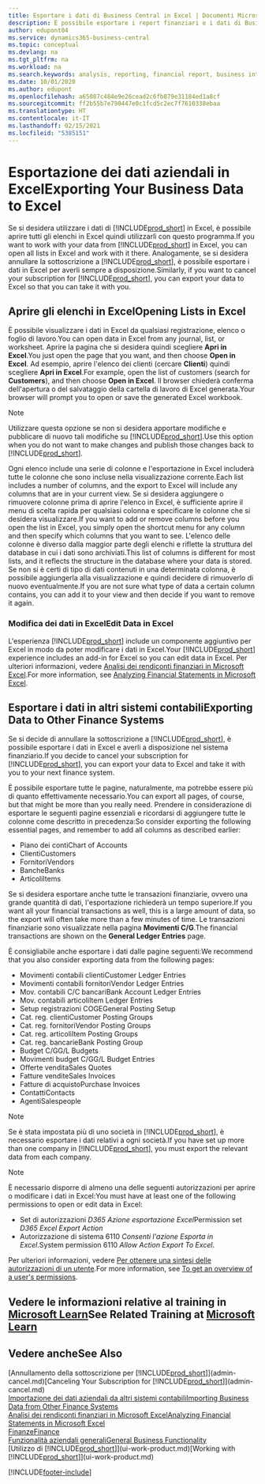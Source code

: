 ```yaml
---
title: Esportare i dati di Business Central in Excel | Documenti Microsoft
description: È possibile esportare i report finanziari e i dati di Business Intelligence da Business Central in Excel o aprire i dati di Business Central in Excel.
author: edupont04
ms.service: dynamics365-business-central
ms.topic: conceptual
ms.devlang: na
ms.tgt_pltfrm: na
ms.workload: na
ms.search.keywords: analysis, reporting, financial report, business intelligence, BI, Excel
ms.date: 10/01/2020
ms.author: edupont
ms.openlocfilehash: a65087c484e9e26cead2c6fb879e31184ed1a8cf
ms.sourcegitcommit: ff2b55b7e790447e0c1fcd5c2ec7f7610338ebaa
ms.translationtype: HT
ms.contentlocale: it-IT
ms.lasthandoff: 02/15/2021
ms.locfileid: "5385151"
---
```

# <a name="exporting-your-business-data-to-excel"></a><span data-ttu-id="7bd9b-103">Esportazione dei dati aziendali in Excel</span><span class="sxs-lookup"><span data-stu-id="7bd9b-103">Exporting Your Business Data to Excel</span></span>
<span data-ttu-id="7bd9b-104">Se si desidera utilizzare i dati di [!INCLUDE[prod_short](includes/prod_short.md)] in Excel, è possibile aprire tutti gli elenchi in Excel quindi utilizzarli con questo programma.</span><span class="sxs-lookup"><span data-stu-id="7bd9b-104">If you want to work with your data from [!INCLUDE[prod_short](includes/prod_short.md)] in Excel, you can open all lists in Excel and work with it there.</span></span> <span data-ttu-id="7bd9b-105">Analogamente, se si desidera annullare la sottoscrizione a [!INCLUDE[prod_short](includes/prod_short.md)], è possibile esportare i dati in Excel per averli sempre a disposizione.</span><span class="sxs-lookup"><span data-stu-id="7bd9b-105">Similarly, if you want to cancel your subscription for [!INCLUDE[prod_short](includes/prod_short.md)], you can export your data to Excel so that you can take it with you.</span></span>

## <a name="opening-lists-in-excel"></a><span data-ttu-id="7bd9b-106">Aprire gli elenchi in Excel</span><span class="sxs-lookup"><span data-stu-id="7bd9b-106">Opening Lists in Excel</span></span>
<span data-ttu-id="7bd9b-107">È possibile visualizzare i dati in Excel da qualsiasi registrazione, elenco o foglio di lavoro.</span><span class="sxs-lookup"><span data-stu-id="7bd9b-107">You can open data in Excel from any journal, list, or worksheet.</span></span> <span data-ttu-id="7bd9b-108">Aprire la pagina che si desidera quindi scegliere **Apri in Excel**.</span><span class="sxs-lookup"><span data-stu-id="7bd9b-108">You just open the page that you want, and then choose **Open in Excel**.</span></span> <span data-ttu-id="7bd9b-109">Ad esempio, aprire l'elenco dei clienti (cercare **Clienti**) quindi scegliere **Apri in Excel**.</span><span class="sxs-lookup"><span data-stu-id="7bd9b-109">For example, open the list of customers (search for **Customers**), and then choose **Open in Excel**.</span></span> <span data-ttu-id="7bd9b-110">Il browser chiederà conferma dell'apertura o del salvataggio della cartella di lavoro di Excel generata.</span><span class="sxs-lookup"><span data-stu-id="7bd9b-110">Your browser will prompt you to open or save the generated Excel workbook.</span></span>  

> [!NOTE]
> <span data-ttu-id="7bd9b-111">Utilizzare questa opzione se non si desidera apportare modifiche e pubblicare di nuovo tali modifiche su [!INCLUDE[prod_short](includes/prod_short.md)].</span><span class="sxs-lookup"><span data-stu-id="7bd9b-111">Use this option when you do not want to make changes and publish those changes back to [!INCLUDE[prod_short](includes/prod_short.md)].</span></span>  

<span data-ttu-id="7bd9b-112">Ogni elenco include una serie di colonne e l'esportazione in Excel includerà tutte le colonne che sono incluse nella visualizzazione corrente.</span><span class="sxs-lookup"><span data-stu-id="7bd9b-112">Each list includes a number of columns, and the export to Excel will include any columns that are in your current view.</span></span> <span data-ttu-id="7bd9b-113">Se si desidera aggiungere o rimuovere colonne prima di aprire l'elenco in Excel, è sufficiente aprire il menu di scelta rapida per qualsiasi colonna e specificare le colonne che si desidera visualizzare.</span><span class="sxs-lookup"><span data-stu-id="7bd9b-113">If you want to add or remove columns before you open the list in Excel, you simply open the shortcut menu for any column and then specify which columns that you want to see.</span></span> <span data-ttu-id="7bd9b-114">L'elenco delle colonne è diverso dalla maggior parte degli elenchi e riflette la struttura del database in cui i dati sono archiviati.</span><span class="sxs-lookup"><span data-stu-id="7bd9b-114">This list of columns is different for most lists, and it reflects the structure in the database where your data is stored.</span></span> <span data-ttu-id="7bd9b-115">Se non si è certi di tipo di dati contenuti in una determinata colonna, è possibile aggiungerla alla visualizzazione e quindi decidere di rimuoverlo di nuovo eventualmente.</span><span class="sxs-lookup"><span data-stu-id="7bd9b-115">If you are not sure what type of data a certain column contains, you can add it to your view and then decide if you want to remove it again.</span></span>  

### <a name="edit-data-in-excel"></a><span data-ttu-id="7bd9b-116">Modifica dei dati in Excel</span><span class="sxs-lookup"><span data-stu-id="7bd9b-116">Edit Data in Excel</span></span>
<span data-ttu-id="7bd9b-117">L'esperienza [!INCLUDE[prod_short](includes/prod_short.md)] include un componente aggiuntivo per Excel in modo da poter modificare i dati in Excel.</span><span class="sxs-lookup"><span data-stu-id="7bd9b-117">Your [!INCLUDE[prod_short](includes/prod_short.md)] experience includes an add-in for Excel so you can edit data in Excel.</span></span> <span data-ttu-id="7bd9b-118">Per ulteriori informazioni, vedere [Analisi dei rendiconti finanziari in Microsoft Excel](finance-analyze-excel.md).</span><span class="sxs-lookup"><span data-stu-id="7bd9b-118">For more information, see [Analyzing Financial Statements in Microsoft Excel](finance-analyze-excel.md).</span></span>  

## <a name="exporting-data-to-other-finance-systems"></a><span data-ttu-id="7bd9b-119">Esportare i dati in altri sistemi contabili</span><span class="sxs-lookup"><span data-stu-id="7bd9b-119">Exporting Data to Other Finance Systems</span></span>
<span data-ttu-id="7bd9b-120">Se si decide di annullare la sottoscrizione a [!INCLUDE[prod_short](includes/prod_short.md)], è possibile esportare i dati in Excel e averli a disposizione nel sistema finanziario.</span><span class="sxs-lookup"><span data-stu-id="7bd9b-120">If you decide to cancel your subscription for [!INCLUDE[prod_short](includes/prod_short.md)], you can export your data to Excel and take it with you to your next finance system.</span></span>  

<span data-ttu-id="7bd9b-121">È possibile esportare tutte le pagine, naturalmente, ma potrebbe essere più di quanto effettivamente necessario.</span><span class="sxs-lookup"><span data-stu-id="7bd9b-121">You can export all pages, of course, but that might be more than you really need.</span></span> <span data-ttu-id="7bd9b-122">Prendere in considerazione di esportare le seguenti pagine essenziali e ricordarsi di aggiungere tutte le colonne come descritto in precedenza:</span><span class="sxs-lookup"><span data-stu-id="7bd9b-122">So consider exporting the following essential pages, and remember to add all columns as described earlier:</span></span>  

* <span data-ttu-id="7bd9b-123">Piano dei conti</span><span class="sxs-lookup"><span data-stu-id="7bd9b-123">Chart of Accounts</span></span>  
* <span data-ttu-id="7bd9b-124">Clienti</span><span class="sxs-lookup"><span data-stu-id="7bd9b-124">Customers</span></span>  
* <span data-ttu-id="7bd9b-125">Fornitori</span><span class="sxs-lookup"><span data-stu-id="7bd9b-125">Vendors</span></span>  
* <span data-ttu-id="7bd9b-126">Banche</span><span class="sxs-lookup"><span data-stu-id="7bd9b-126">Banks</span></span>  
* <span data-ttu-id="7bd9b-127">Articoli</span><span class="sxs-lookup"><span data-stu-id="7bd9b-127">Items</span></span>  

<span data-ttu-id="7bd9b-128">Se si desidera esportare anche tutte le transazioni finanziarie, ovvero una grande quantità di dati, l'esportazione richiederà un tempo superiore.</span><span class="sxs-lookup"><span data-stu-id="7bd9b-128">If you want all your financial transactions as well, this is a large amount of data, so the export will often take more than a few minutes of time.</span></span> <span data-ttu-id="7bd9b-129">Le transazioni finanziarie sono visualizzate nella pagina **Movimenti C/G**.</span><span class="sxs-lookup"><span data-stu-id="7bd9b-129">The financial transactions are shown on the **General Ledger Entries** page.</span></span>  

<span data-ttu-id="7bd9b-130">È consigliabile anche esportare i dati dalle pagine seguenti:</span><span class="sxs-lookup"><span data-stu-id="7bd9b-130">We recommend that you also consider exporting data from the following pages:</span></span>  

* <span data-ttu-id="7bd9b-131">Movimenti contabili clienti</span><span class="sxs-lookup"><span data-stu-id="7bd9b-131">Customer Ledger Entries</span></span>  
* <span data-ttu-id="7bd9b-132">Movimenti contabili fornitori</span><span class="sxs-lookup"><span data-stu-id="7bd9b-132">Vendor Ledger Entries</span></span>  
* <span data-ttu-id="7bd9b-133">Mov. contabili C/C bancari</span><span class="sxs-lookup"><span data-stu-id="7bd9b-133">Bank Account Ledger Entries</span></span>  
* <span data-ttu-id="7bd9b-134">Mov. contabili articoli</span><span class="sxs-lookup"><span data-stu-id="7bd9b-134">Item Ledger Entries</span></span>  
* <span data-ttu-id="7bd9b-135">Setup registrazioni COGE</span><span class="sxs-lookup"><span data-stu-id="7bd9b-135">General Posting Setup</span></span>  
* <span data-ttu-id="7bd9b-136">Cat. reg. clienti</span><span class="sxs-lookup"><span data-stu-id="7bd9b-136">Customer Posting Groups</span></span>  
* <span data-ttu-id="7bd9b-137">Cat. reg. fornitori</span><span class="sxs-lookup"><span data-stu-id="7bd9b-137">Vendor Posting Groups</span></span>  
* <span data-ttu-id="7bd9b-138">Cat. reg. articoli</span><span class="sxs-lookup"><span data-stu-id="7bd9b-138">Item Posting Groups</span></span>  
* <span data-ttu-id="7bd9b-139">Cat. reg. bancarie</span><span class="sxs-lookup"><span data-stu-id="7bd9b-139">Bank Posting Group</span></span>  
* <span data-ttu-id="7bd9b-140">Budget C/G</span><span class="sxs-lookup"><span data-stu-id="7bd9b-140">G/L Budgets</span></span>  
* <span data-ttu-id="7bd9b-141">Movimenti budget C/G</span><span class="sxs-lookup"><span data-stu-id="7bd9b-141">G/L Budget Entries</span></span>  
* <span data-ttu-id="7bd9b-142">Offerte vendita</span><span class="sxs-lookup"><span data-stu-id="7bd9b-142">Sales Quotes</span></span>  
* <span data-ttu-id="7bd9b-143">Fatture vendite</span><span class="sxs-lookup"><span data-stu-id="7bd9b-143">Sales Invoices</span></span>  
* <span data-ttu-id="7bd9b-144">Fatture di acquisto</span><span class="sxs-lookup"><span data-stu-id="7bd9b-144">Purchase Invoices</span></span>  
* <span data-ttu-id="7bd9b-145">Contatti</span><span class="sxs-lookup"><span data-stu-id="7bd9b-145">Contacts</span></span>  
* <span data-ttu-id="7bd9b-146">Agenti</span><span class="sxs-lookup"><span data-stu-id="7bd9b-146">Salespeople</span></span>  

> [!NOTE]  
> <span data-ttu-id="7bd9b-147">Se è stata impostata più di uno società in [!INCLUDE[prod_short](includes/prod_short.md)], è necessario esportare i dati relativi a ogni società.</span><span class="sxs-lookup"><span data-stu-id="7bd9b-147">If you have set up more than one company in [!INCLUDE[prod_short](includes/prod_short.md)], you must export the relevant data from each company.</span></span>

> [!NOTE]
> <span data-ttu-id="7bd9b-148">È necessario disporre di almeno una delle seguenti autorizzazioni per aprire o modificare i dati in Excel:</span><span class="sxs-lookup"><span data-stu-id="7bd9b-148">You must have at least one of the following permissions to open or edit data in Excel:</span></span>
>    - <span data-ttu-id="7bd9b-149">Set di autorizzazioni *D365 Azione esportazione Excel*</span><span class="sxs-lookup"><span data-stu-id="7bd9b-149">Permission set *D365 Excel Export Action*</span></span>  
>    - <span data-ttu-id="7bd9b-150">Autorizzazione di sistema 6110 *Consenti l'azione Esporta in Excel*.</span><span class="sxs-lookup"><span data-stu-id="7bd9b-150">System permission 6110 *Allow Action Export To Excel*.</span></span>  

<span data-ttu-id="7bd9b-151">Per ulteriori informazioni, vedere [Per ottenere una sintesi delle autorizzazioni di un utente](ui-define-granular-permissions.md#to-get-an-overview-of-a-users-permissions).</span><span class="sxs-lookup"><span data-stu-id="7bd9b-151">For more information, see [To get an overview of a user's permissions](ui-define-granular-permissions.md#to-get-an-overview-of-a-users-permissions).</span></span>

## <a name="see-related-training-at-microsoft-learn"></a><span data-ttu-id="7bd9b-152">Vedere le informazioni relative al training in [Microsoft Learn](/learn/modules/configure-powerbi-excel-dynamics-365-business-central/index)</span><span class="sxs-lookup"><span data-stu-id="7bd9b-152">See Related Training at [Microsoft Learn](/learn/modules/configure-powerbi-excel-dynamics-365-business-central/index)</span></span>

## <a name="see-also"></a><span data-ttu-id="7bd9b-153">Vedere anche</span><span class="sxs-lookup"><span data-stu-id="7bd9b-153">See Also</span></span>
<span data-ttu-id="7bd9b-154">[Annullamento della sottoscrizione per [!INCLUDE[prod_short](includes/prod_short.md)]](admin-cancel.md)</span><span class="sxs-lookup"><span data-stu-id="7bd9b-154">[Canceling Your Subscription for [!INCLUDE[prod_short](includes/prod_short.md)]](admin-cancel.md)</span></span>  
[<span data-ttu-id="7bd9b-155">Importazione dei dati aziendali da altri sistemi contabili</span><span class="sxs-lookup"><span data-stu-id="7bd9b-155">Importing Business Data from Other Finance Systems</span></span>](across-import-data-configuration-packages.md)  
[<span data-ttu-id="7bd9b-156">Analisi dei rendiconti finanziari in Microsoft Excel</span><span class="sxs-lookup"><span data-stu-id="7bd9b-156">Analyzing Financial Statements in Microsoft Excel</span></span>](finance-analyze-excel.md)  
[<span data-ttu-id="7bd9b-157">Finanze</span><span class="sxs-lookup"><span data-stu-id="7bd9b-157">Finance</span></span>](finance.md)  
[<span data-ttu-id="7bd9b-158">Funzionalità aziendali generali</span><span class="sxs-lookup"><span data-stu-id="7bd9b-158">General Business Functionality</span></span>](ui-across-business-areas.md)  
<span data-ttu-id="7bd9b-159">[Utilizzo di [!INCLUDE[prod_short](includes/prod_short.md)]](ui-work-product.md)</span><span class="sxs-lookup"><span data-stu-id="7bd9b-159">[Working with [!INCLUDE[prod_short](includes/prod_short.md)]](ui-work-product.md)</span></span>  


[!INCLUDE[footer-include](includes/footer-banner.md)]